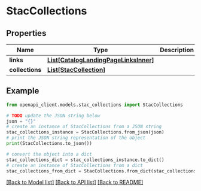 # StacCollections


## Properties

Name | Type | Description | Notes
------------ | ------------- | ------------- | -------------
**links** | [**List[CatalogLandingPageLinksInner]**](CatalogLandingPageLinksInner.md) |  | 
**collections** | [**List[StacCollection]**](StacCollection.md) |  | 

## Example

```python
from openapi_client.models.stac_collections import StacCollections

# TODO update the JSON string below
json = "{}"
# create an instance of StacCollections from a JSON string
stac_collections_instance = StacCollections.from_json(json)
# print the JSON string representation of the object
print(StacCollections.to_json())

# convert the object into a dict
stac_collections_dict = stac_collections_instance.to_dict()
# create an instance of StacCollections from a dict
stac_collections_from_dict = StacCollections.from_dict(stac_collections_dict)
```
[[Back to Model list]](../README.md#documentation-for-models) [[Back to API list]](../README.md#documentation-for-api-endpoints) [[Back to README]](../README.md)


